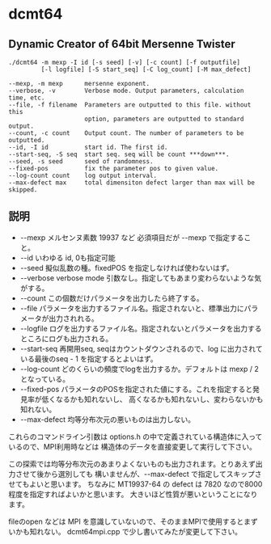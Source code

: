 # dcmt64
Dynamic Creator of 64bit Mersenne Twister
-----------------------------------------

```
./dcmt64 -m mexp -I id [-s seed] [-v] [-c count] [-f outputfile]
         [-l logfile] [-S start_seq] [-C log_count] [-M max_defect]

--mexp, -m mexp      mersenne exponent.
--verbose, -v        Verbose mode. Output parameters, calculation time, etc.
--file, -f filename  Parameters are outputted to this file. without this
                     option, parameters are outputted to standard output.
--count, -c count    Output count. The number of parameters to be outputted.
--id, -I id          start id. The first id.
--start-seq, -S seq  start seq. seq will be count ***down***.
--seed, -s seed      seed of randomness.
--fixed-pos          fix the parameter pos to given value.
--log-count count    log output interval.
--max-defect max     total dimensiton defect larger than max will be skipped.
```

説明
---

+ --mexp  メルセンヌ素数 19937 など 必須項目だが --mexp で指定すること。
+ --id   いわゆる id, 0も指定可能
+ --seed 擬似乱数の種。fixedPOS を指定しなければ使わないはず。
+ --verbose verbose mode 引数なし。指定してもあまり変わらないような気がする。
+ --count この個数だけパラメータを出力したら終了する。
+ --file  パラメータを出力するファイル名。指定されないと、標準出力にパラメータが出力されれる。
+ --logfile ログを出力するファイル名。指定されないとパラメータを出力するところにログも出力される。
+ --start-seq 再開用seq, seqはカウントダウンされるので、log に出力されている最後のseq - 1
  を指定するとよいはず。
+ --log-count どのくらいの頻度でlogを出力するか。デフォルトは mexp / 2 となっている。
+ --fixed-pos パラメータのPOSを指定された値にする。これを指定すると発見率が低くなるかも知れないし、
  高くなるかも知れないし、変わらないかも知れない。
+ --max-defect 均等分布次元の悪いものは出力しない。

これらのコマンドライン引数は options.h の中で定義されている構造体に入っているので、MPI利用時などは
構造体のデータを直接変更して実行して下さい。

この探索では均等分布次元のあまりよくないものも出力されます。とりあえず出力させて後から選別しても
構いませんが、--max-defect で指定してスキップさせてもよいと思います。
ちなみに MT19937-64 の defect は 7820 なので8000程度を指定すればよいかと思います。
大きいほど性質が悪いということになります。

fileのopen などは MPI を意識していないので、そのままMPIで使用するとまずいかも知れない。
dcmt64mpi.cpp で少し書いてみたが変更して下さい。